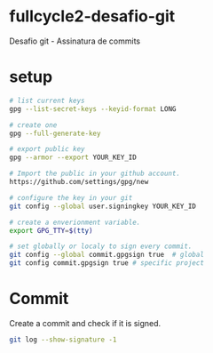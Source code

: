 # fullcycle2-desafio-git
Desafio git - Assinatura de commits


# setup

```bash
# list current keys
gpg --list-secret-keys --keyid-format LONG

# create one
gpg --full-generate-key

# export public key
gpg --armor --export YOUR_KEY_ID

# Import the public in your github account.
https://github.com/settings/gpg/new

# configure the key in your git
git config --global user.signingkey YOUR_KEY_ID

# create a enverionment variable.
export GPG_TTY=$(tty)

# set globally or localy to sign every commit.
git config --global commit.gpgsign true  # global
git config commit.gpgsign true # specific project

```

# Commit
Create a commit and check if it is signed.

```bash
git log --show-signature -1
```


